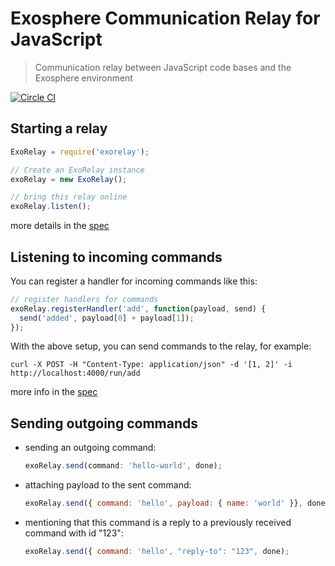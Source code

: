# Exosphere Communication Relay for JavaScript

> Communication relay between JavaScript code bases and the Exosphere environment

[![Circle CI](https://circleci.com/gh/Originate/exorelay-js.svg?style=shield)](https://circleci.com/gh/Originate/exorelay-js)


## Starting a relay

```javascript
ExoRelay = require('exorelay');

// Create an ExoRelay instance
exoRelay = new ExoRelay();

// bring this relay online
exoRelay.listen();
```

more details in the [spec](features/listen-at-port.feature)


## Listening to incoming commands

You can register a handler for incoming commands like this:

```javascript
// register handlers for commands
exoRelay.registerHandler('add', function(payload, send) {
  send('added', payload[0] + payload[1]);
});
```

With the above setup, you can send commands to the relay, for example:

```
curl -X POST -H "Content-Type: application/json" -d '[1, 2]' -i http://localhost:4000/run/add
```

more info in the [spec](features/command-handlers.feature)


## Sending outgoing commands

* sending an outgoing command:

  ```javascript
  exoRelay.send(command: 'hello-world', done);
  ```

* attaching payload to the sent command:

  ```javascript
  exoRelay.send({ command: 'hello', payload: { name: 'world' }}, done);
  ```

* mentioning that this command is a reply to a previously received command with id "123":

  ```javascript
  exoRelay.send({ command: 'hello', "reply-to": "123", done);
  ```
